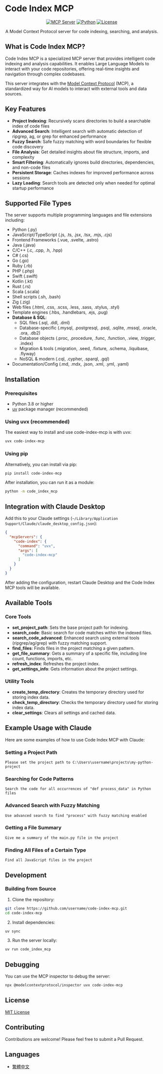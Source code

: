 # Code Index MCP

<div align="center">

[![MCP Server](https://img.shields.io/badge/MCP-Server-blue)](https://modelcontextprotocol.io)
[![Python](https://img.shields.io/badge/Python-3.8%2B-green)](https://www.python.org/)
[![License](https://img.shields.io/badge/License-MIT-yellow)](LICENSE)

A Model Context Protocol server for code indexing, searching, and analysis.

</div>

## What is Code Index MCP?

Code Index MCP is a specialized MCP server that provides intelligent code indexing and analysis capabilities. It enables Large Language Models to interact with your code repositories, offering real-time insights and navigation through complex codebases.

This server integrates with the [Model Context Protocol](https://modelcontextprotocol.io) (MCP), a standardized way for AI models to interact with external tools and data sources.

## Key Features

- **Project Indexing**: Recursively scans directories to build a searchable index of code files
- **Advanced Search**: Intelligent search with automatic detection of ripgrep, ag, or grep for enhanced performance
- **Fuzzy Search**: Safe fuzzy matching with word boundaries for flexible code discovery
- **File Analysis**: Get detailed insights about file structure, imports, and complexity
- **Smart Filtering**: Automatically ignores build directories, dependencies, and non-code files
- **Persistent Storage**: Caches indexes for improved performance across sessions
- **Lazy Loading**: Search tools are detected only when needed for optimal startup performance

## Supported File Types

The server supports multiple programming languages and file extensions including:

- Python (.py)
- JavaScript/TypeScript (.js, .ts, .jsx, .tsx, .mjs, .cjs)
- Frontend Frameworks (.vue, .svelte, .astro)
- Java (.java)
- C/C++ (.c, .cpp, .h, .hpp)
- C# (.cs)
- Go (.go)
- Ruby (.rb)
- PHP (.php)
- Swift (.swift)
- Kotlin (.kt)
- Rust (.rs)
- Scala (.scala)
- Shell scripts (.sh, .bash)
- Zig (.zig)
- Web files (.html, .css, .scss, .less, .sass, .stylus, .styl)
- Template engines (.hbs, .handlebars, .ejs, .pug)
- **Database & SQL**:
  - SQL files (.sql, .ddl, .dml)
  - Database-specific (.mysql, .postgresql, .psql, .sqlite, .mssql, .oracle, .ora, .db2)
  - Database objects (.proc, .procedure, .func, .function, .view, .trigger, .index)
  - Migration & tools (.migration, .seed, .fixture, .schema, .liquibase, .flyway)
  - NoSQL & modern (.cql, .cypher, .sparql, .gql)
- Documentation/Config (.md, .mdx, .json, .xml, .yml, .yaml)

## Installation

### Prerequisites

- Python 3.8 or higher
- [uv](https://github.com/astral-sh/uv) package manager (recommended)

### Using uvx (recommended)

The easiest way to install and use code-index-mcp is with uvx:

```bash
uvx code-index-mcp
```

### Using pip

Alternatively, you can install via pip:

```bash
pip install code-index-mcp
```

After installation, you can run it as a module:

```bash
python -m code_index_mcp
```

## Integration with Claude Desktop

Add this to your Claude settings (`~/Library/Application Support/Claude/claude_desktop_config.json`):

```json
{
  "mcpServers": {
    "code-index": {
      "command": "uvx",
      "args": [
        "code-index-mcp"
      ]
    }
  }
}
```

After adding the configuration, restart Claude Desktop and the Code Index MCP tools will be available.

## Available Tools

### Core Tools

- **set_project_path**: Sets the base project path for indexing.
- **search_code**: Basic search for code matches within the indexed files.
- **search_code_advanced**: Enhanced search using external tools (ripgrep/ag/grep) with fuzzy matching support.
- **find_files**: Finds files in the project matching a given pattern.
- **get_file_summary**: Gets a summary of a specific file, including line count, functions, imports, etc.
- **refresh_index**: Refreshes the project index.
- **get_settings_info**: Gets information about the project settings.

### Utility Tools

- **create_temp_directory**: Creates the temporary directory used for storing index data.
- **check_temp_directory**: Checks the temporary directory used for storing index data.
- **clear_settings**: Clears all settings and cached data.

## Example Usage with Claude

Here are some examples of how to use Code Index MCP with Claude:

### Setting a Project Path

```
Please set the project path to C:\Users\username\projects\my-python-project
```

### Searching for Code Patterns

```
Search the code for all occurrences of "def process_data" in Python files
```

### Advanced Search with Fuzzy Matching

```
Use advanced search to find "process" with fuzzy matching enabled
```

### Getting a File Summary

```
Give me a summary of the main.py file in the project
```

### Finding All Files of a Certain Type

```
Find all JavaScript files in the project
```

## Development

### Building from Source

1. Clone the repository:

```bash
git clone https://github.com/username/code-index-mcp.git
cd code-index-mcp
```

2. Install dependencies:

```bash
uv sync
```

3. Run the server locally:

```bash
uv run code_index_mcp
```

## Debugging

You can use the MCP inspector to debug the server:

```bash
npx @modelcontextprotocol/inspector uvx code-index-mcp
```

## License

[MIT License](LICENSE)

## Contributing

Contributions are welcome! Please feel free to submit a Pull Request.

## Languages

- [繁體中文](README_zh.md)
